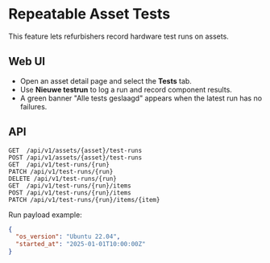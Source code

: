 # Repeatable Asset Tests

This feature lets refurbishers record hardware test runs on assets.

## Web UI
* Open an asset detail page and select the **Tests** tab.
* Use **Nieuwe testrun** to log a run and record component results.
* A green banner "Alle tests geslaagd" appears when the latest run has no failures.

## API
```
GET  /api/v1/assets/{asset}/test-runs
POST /api/v1/assets/{asset}/test-runs
GET  /api/v1/test-runs/{run}
PATCH /api/v1/test-runs/{run}
DELETE /api/v1/test-runs/{run}
GET  /api/v1/test-runs/{run}/items
POST /api/v1/test-runs/{run}/items
PATCH /api/v1/test-runs/{run}/items/{item}
```

Run payload example:
```json
{
  "os_version": "Ubuntu 22.04",
  "started_at": "2025-01-01T10:00:00Z"
}
```
